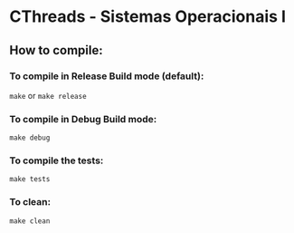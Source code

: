# CThreads - Sistemas Operacionais I


## How to compile:
### To compile in Release Build mode (default):
  ``` make ``` or ``` make release ```

### To compile in Debug Build mode:
  ``` make debug ```

### To compile the tests:
  ``` make tests ```

### To clean:
  ``` make clean ```

